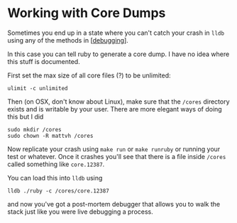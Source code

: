 # Working with Core Dumps

Sometimes you end up in a state where you can't catch your crash in `lldb` using
any of the methods in [[debugging]].

In this case you can tell ruby to generate a core dump. I have no idea where
this stuff is documented.

First set the max size of all core files (?) to be unlimited:

```shell
ulimit -c unlimited
```

Then (on OSX, don't know about Linux), make sure that the `/cores` directory
exists and is writable by your user. There are more elegant ways of doing this
but I did

```
sudo mkdir /cores
sudo chown -R mattvh /cores
```

Now replicate your crash using `make run` or `make runruby` or running your test
or whatever. Once it crashes you'll see that there is a file inside `/cores`
called something like `core.12387`.

You can load this into `lldb` using

```
lldb ./ruby -c /cores/core.12387
```

and now you've got a post-mortem debugger that allows you to walk the stack just
like you were live debugging a process.


[//begin]: # "Autogenerated link references for markdown compatibility"
[debugging]: debugging "Debugging"
[//end]: # "Autogenerated link references"